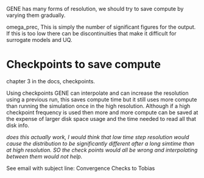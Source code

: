 GENE has many forms of resolution, we should try to save compute by varying them gradually. 

omega_prec, This is simply the number of significant figures for the output. If this is too low there can be discontinuities that make it difficult for surrogate models and UQ. 

# Checkpoints to save compute

chapter 3 in the docs, checkpoints. 

Using checkpoints GENE can interpolate and can increase the resolution using a previous run, this saves compute time but it still uses more compute than running the simulation once in the high resolution. Although if a high checkpoint frequency is used then more and more compute can be saved at the expense of larger disk space usage and the time needed to read all that disk info. 

*does this actually work, I would think that low time step resolution would cause the distribution to be significantly different after a long simtime than at high resolution. SO the check points would all be wrong and interpolating between them would not help.*

See email with subject line: Convergence Checks to Tobias
